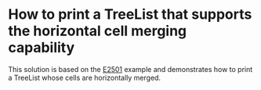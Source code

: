 #  How to print a TreeList that supports the horizontal cell merging capability


<p>This solution is  based on the <a href="https://www.devexpress.com/Support/Center/p/E2501">E2501</a> example and demonstrates how to print a TreeList whose cells are horizontally merged.</p>

<br/>


